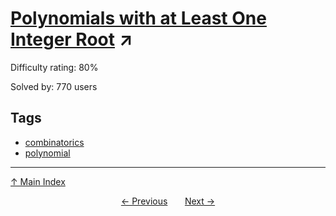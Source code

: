 # [Polynomials with at Least One Integer Root](https://projecteuler.net/problem=269) ↗️

Difficulty rating: 80%

Solved by: 770 users
## Tags

- [combinatorics](../tags/combinatorics.md)
- [polynomial](../tags/polynomial.md)



---

[↑ Main Index](../README.md)


<div align=center><a href='268.md'>← Previous</a> &nbsp;&nbsp; &nbsp;&nbsp;  <a href='270.md'>Next →</a></div>

